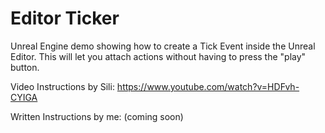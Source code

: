 # Editor Ticker

Unreal Engine demo showing how to create a Tick Event inside the Unreal Editor. 
This will let you attach actions without having to press the "play" button.

Video Instructions by Sili: https://www.youtube.com/watch?v=HDFvh-CYIGA

Written Instructions by me: (coming soon)
